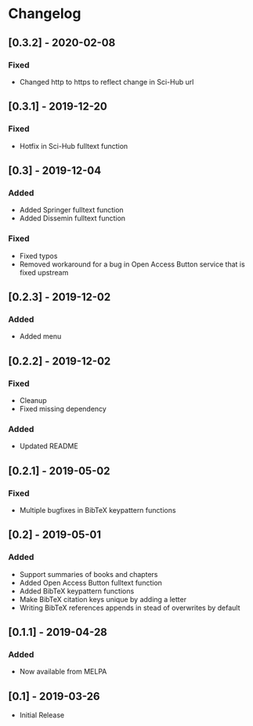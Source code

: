 # Changelog

## [0.3.2] - 2020-02-08
### Fixed
- Changed http to https to reflect change in Sci-Hub url

## [0.3.1] - 2019-12-20
### Fixed
- Hotfix in Sci-Hub fulltext function

## [0.3] - 2019-12-04
### Added
- Added Springer fulltext function
- Added Dissemin fulltext function

### Fixed
- Fixed typos
- Removed workaround for a bug in Open Access Button service that is fixed upstream

## [0.2.3] - 2019-12-02
### Added
- Added menu

## [0.2.2] - 2019-12-02
### Fixed
- Cleanup
- Fixed missing dependency

### Added
- Updated README

## [0.2.1] - 2019-05-02
### Fixed
- Multiple bugfixes in BibTeX keypattern functions

## [0.2] - 2019-05-01
### Added
- Support summaries of books and chapters
- Added Open Access Button fulltext function
- Added BibTeX keypattern functions
- Make BibTeX citation keys unique by adding a letter
- Writing BibTeX references appends in stead of overwrites by default

## [0.1.1] - 2019-04-28
### Added
- Now available from MELPA

## [0.1] - 2019-03-26
- Initial Release
